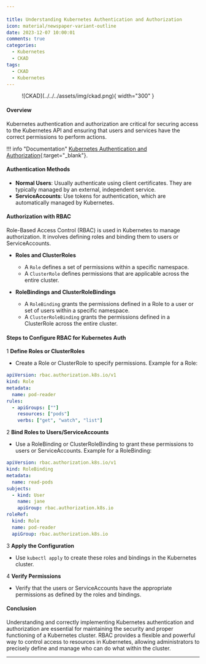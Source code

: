 ```yaml
---

title: Understanding Kubernetes Authentication and Authorization
icon: material/newspaper-variant-outline
date: 2023-12-07 10:00:01
comments: true
categories:
  - Kubernetes
  - CKAD
tags:
  - CKAD
  - Kubernetes
---
```


<!-- markdownlint-disable MD033 -->
<figure markdown="span">
  ![CKAD](../../../assets/img/ckad.png){ width="300" }
</figure>

#### Overview

Kubernetes authentication and authorization are critical for securing access to the Kubernetes API and ensuring that users and services have the correct permissions to perform actions.

!!! info "Documentation"
    [Kubernetes Authentication and Authorization](https://kubernetes.io/docs/reference/access-authn-authz/){:target="_blank"}.

#### Authentication Methods

- **Normal Users**: Usually authenticate using client certificates. They are typically managed by an external, independent service.
- **ServiceAccounts**: Use tokens for authentication, which are automatically managed by Kubernetes.

#### Authorization with RBAC

Role-Based Access Control (RBAC) is used in Kubernetes to manage authorization. It involves defining roles and binding them to users or ServiceAccounts.

- **Roles and ClusterRoles**
  - A `Role` defines a set of permissions within a specific namespace.
  - A `ClusterRole` defines permissions that are applicable across the entire cluster.

- **RoleBindings and ClusterRoleBindings**
  - A `RoleBinding` grants the permissions defined in a Role to a user or set of users within a specific namespace.
  - A `ClusterRoleBinding` grants the permissions defined in a ClusterRole across the entire cluster.

#### Steps to Configure RBAC for Kubernetes Auth

1 **Define Roles or ClusterRoles**

- Create a Role or ClusterRole to specify permissions. Example for a Role:

```yaml
apiVersion: rbac.authorization.k8s.io/v1
kind: Role
metadata:
  name: pod-reader
rules:
  - apiGroups: [""]
    resources: ["pods"]
    verbs: ["get", "watch", "list"]
```

2 **Bind Roles to Users/ServiceAccounts**

- Use a RoleBinding or ClusterRoleBinding to grant these permissions to users or ServiceAccounts. Example for a RoleBinding:

```yaml
apiVersion: rbac.authorization.k8s.io/v1
kind: RoleBinding
metadata:
  name: read-pods
subjects:
  - kind: User
    name: jane
    apiGroup: rbac.authorization.k8s.io
roleRef:
  kind: Role
  name: pod-reader
  apiGroup: rbac.authorization.k8s.io
```

3 **Apply the Configuration**

- Use `kubectl apply` to create these roles and bindings in the Kubernetes cluster.

4 **Verify Permissions**

- Verify that the users or ServiceAccounts have the appropriate permissions as defined by the roles and bindings.

#### Conclusion

Understanding and correctly implementing Kubernetes authentication and authorization are essential for maintaining the security and proper functioning of a Kubernetes cluster. RBAC provides a flexible and powerful way to control access to resources in Kubernetes, allowing administrators to precisely define and manage who can do what within the cluster.

---
